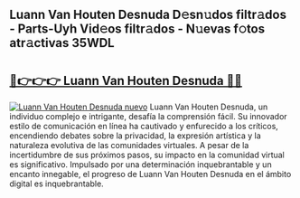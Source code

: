 ## Luann Van Houten Desnuda D𝚎sn𝚞dos filtr𝚊dos - Parts-Uyh Vid𝚎os filtr𝚊dos - N𝚞evas f𝚘tos atr𝚊ctivas 35WDL

# <h2><a href="http://mbcgy44.tromn.icu/?c=Luann+Van+Houten+Desnuda">🔗👉👉👉 Luann Van Houten Desnuda 🔗🔗</a></h2>

[![Luann Van Houten Desnuda nuevo](https://i.imgur.com/pEAQMta.gif)](http://mbcgy44.tromn.icu/?c=Luann+Van+Houten+Desnuda)
Luann Van Houten Desnuda, un individuo complejo e intrigante, desafía la comprensión fácil. Su innovador estilo de comunicación en línea ha cautivado y enfurecido a los críticos, encendiendo debates sobre la privacidad, la expresión artística y la naturaleza evolutiva de las comunidades virtuales. A pesar de la incertidumbre de sus próximos pasos, su impacto en la comunidad virtual es significativo. Impulsado por una determinación inquebrantable y un encanto innegable, el progreso de Luann Van Houten Desnuda en el ámbito digital es inquebrantable.
